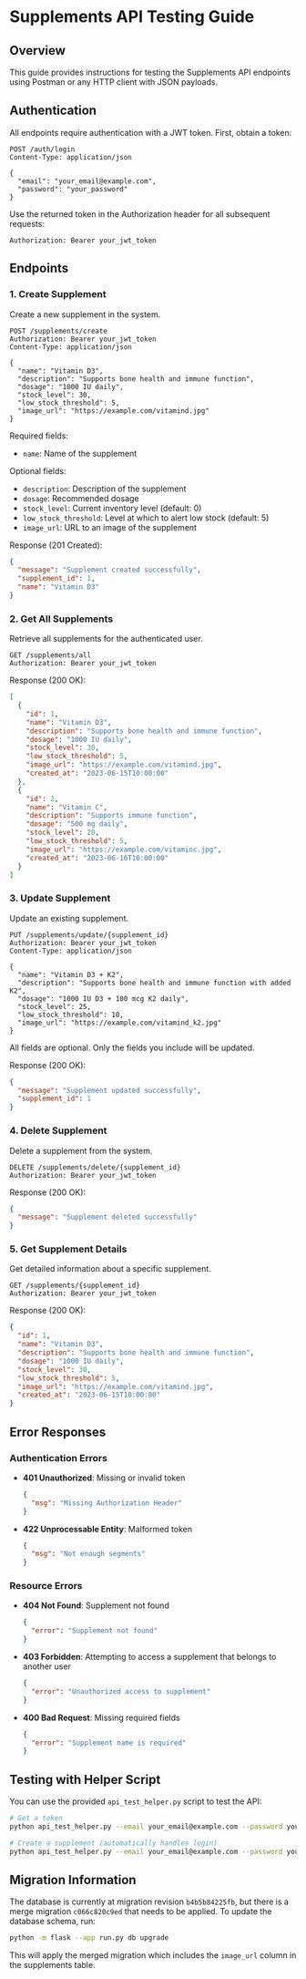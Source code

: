 # Supplements API Testing Guide

## Overview
This guide provides instructions for testing the Supplements API endpoints using Postman or any HTTP client with JSON payloads.

## Authentication

All endpoints require authentication with a JWT token. First, obtain a token:

```
POST /auth/login
Content-Type: application/json

{
  "email": "your_email@example.com",
  "password": "your_password"
}
```

Use the returned token in the Authorization header for all subsequent requests:

```
Authorization: Bearer your_jwt_token
```

## Endpoints

### 1. Create Supplement

Create a new supplement in the system.

```
POST /supplements/create
Authorization: Bearer your_jwt_token
Content-Type: application/json

{
  "name": "Vitamin D3",
  "description": "Supports bone health and immune function",
  "dosage": "1000 IU daily",
  "stock_level": 30,
  "low_stock_threshold": 5,
  "image_url": "https://example.com/vitamind.jpg"
}
```

Required fields:
- `name`: Name of the supplement

Optional fields:
- `description`: Description of the supplement
- `dosage`: Recommended dosage
- `stock_level`: Current inventory level (default: 0)
- `low_stock_threshold`: Level at which to alert low stock (default: 5)
- `image_url`: URL to an image of the supplement

Response (201 Created):
```json
{
  "message": "Supplement created successfully",
  "supplement_id": 1,
  "name": "Vitamin D3"
}
```

### 2. Get All Supplements

Retrieve all supplements for the authenticated user.

```
GET /supplements/all
Authorization: Bearer your_jwt_token
```

Response (200 OK):
```json
[
  {
    "id": 1,
    "name": "Vitamin D3",
    "description": "Supports bone health and immune function",
    "dosage": "1000 IU daily",
    "stock_level": 30,
    "low_stock_threshold": 5,
    "image_url": "https://example.com/vitamind.jpg",
    "created_at": "2023-06-15T10:00:00"
  },
  {
    "id": 2,
    "name": "Vitamin C",
    "description": "Supports immune function",
    "dosage": "500 mg daily",
    "stock_level": 20,
    "low_stock_threshold": 5,
    "image_url": "https://example.com/vitaminc.jpg",
    "created_at": "2023-06-16T10:00:00"
  }
]
```

### 3. Update Supplement

Update an existing supplement.

```
PUT /supplements/update/{supplement_id}
Authorization: Bearer your_jwt_token
Content-Type: application/json

{
  "name": "Vitamin D3 + K2",
  "description": "Supports bone health and immune function with added K2",
  "dosage": "1000 IU D3 + 100 mcg K2 daily",
  "stock_level": 25,
  "low_stock_threshold": 10,
  "image_url": "https://example.com/vitamind_k2.jpg"
}
```

All fields are optional. Only the fields you include will be updated.

Response (200 OK):
```json
{
  "message": "Supplement updated successfully",
  "supplement_id": 1
}
```

### 4. Delete Supplement

Delete a supplement from the system.

```
DELETE /supplements/delete/{supplement_id}
Authorization: Bearer your_jwt_token
```

Response (200 OK):
```json
{
  "message": "Supplement deleted successfully"
}
```

### 5. Get Supplement Details

Get detailed information about a specific supplement.

```
GET /supplements/{supplement_id}
Authorization: Bearer your_jwt_token
```

Response (200 OK):
```json
{
  "id": 1,
  "name": "Vitamin D3",
  "description": "Supports bone health and immune function",
  "dosage": "1000 IU daily",
  "stock_level": 30,
  "low_stock_threshold": 5,
  "image_url": "https://example.com/vitamind.jpg",
  "created_at": "2023-06-15T10:00:00"
}
```

## Error Responses

### Authentication Errors

- **401 Unauthorized**: Missing or invalid token
  ```json
  {
    "msg": "Missing Authorization Header"
  }
  ```

- **422 Unprocessable Entity**: Malformed token
  ```json
  {
    "msg": "Not enough segments"
  }
  ```

### Resource Errors

- **404 Not Found**: Supplement not found
  ```json
  {
    "error": "Supplement not found"
  }
  ```

- **403 Forbidden**: Attempting to access a supplement that belongs to another user
  ```json
  {
    "error": "Unauthorized access to supplement"
  }
  ```

- **400 Bad Request**: Missing required fields
  ```json
  {
    "error": "Supplement name is required"
  }
  ```

## Testing with Helper Script

You can use the provided `api_test_helper.py` script to test the API:

```bash
# Get a token
python api_test_helper.py --email your_email@example.com --password your_password --action login

# Create a supplement (automatically handles login)
python api_test_helper.py --email your_email@example.com --password your_password --action create_supplement
```

## Migration Information

The database is currently at migration revision `b4b5b84225fb`, but there is a merge migration `c066c820c9ed` that needs to be applied. To update the database schema, run:

```bash
python -m flask --app run.py db upgrade
```

This will apply the merged migration which includes the `image_url` column in the supplements table.